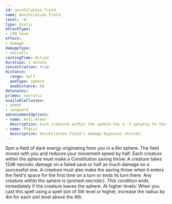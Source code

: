 ```yaml
---
id: annihilation_field
name: Annihilation Field
level: '4'
type: biotic
attackType:
- CON Save
effect:
- damage
damageType:
- necrotic
castingTime: Action
duration: 1 minute
concentration: true
distance:
  range: Self
  aoeType: sphere
  aoeDistance: 6m
detonates: 
primes: necrotic
availableClasses:
- adept
- vanguard
advancementOptions:
- name: Anti-Armor
  description: Each creature within the sphere has a -1 penalty to their AC.
- name: Phasic
  description: Annihilation Field's damage bypasses shields.
---
```

Spin a field of dark energy originating from you in a 6m sphere. The field moves with you and reduces your movement speed by half.
Each creature within the sphere must make a Constitution saving throw. A creature takes 12d6 necrotic damage on a failed save or half as much damage on a successful one. A creature must also make the saving throw when it enters the field's space for the first time on a turn or ends its turn there.
Any creature within the sphere is {primed-necrotic}. This condition ends immediately if the creature leaves the sphere.
At higher levels: When you cast this spell using a spell slot of 5th level or higher, increase the radius by 4m for each slot level above the 4th.